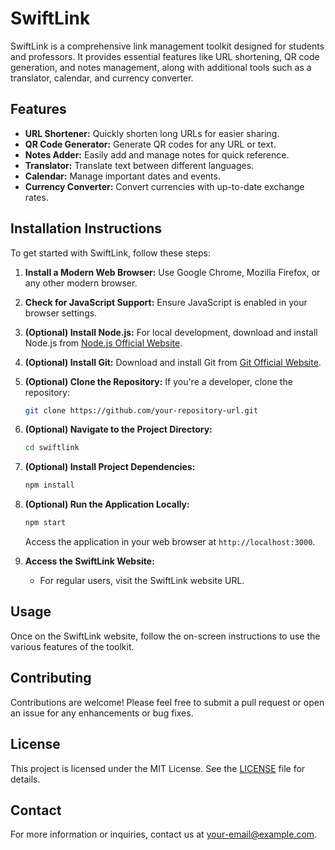 # SwiftLink

SwiftLink is a comprehensive link management toolkit designed for students and professors. It provides essential features like URL shortening, QR code generation, and notes management, along with additional tools such as a translator, calendar, and currency converter.

## Features

- **URL Shortener:** Quickly shorten long URLs for easier sharing.
- **QR Code Generator:** Generate QR codes for any URL or text.
- **Notes Adder:** Easily add and manage notes for quick reference.
- **Translator:** Translate text between different languages.
- **Calendar:** Manage important dates and events.
- **Currency Converter:** Convert currencies with up-to-date exchange rates.

## Installation Instructions

To get started with SwiftLink, follow these steps:

1. **Install a Modern Web Browser:** Use Google Chrome, Mozilla Firefox, or any other modern browser.
2. **Check for JavaScript Support:** Ensure JavaScript is enabled in your browser settings.
3. **(Optional) Install Node.js:** For local development, download and install Node.js from [Node.js Official Website](https://nodejs.org/).
4. **(Optional) Install Git:** Download and install Git from [Git Official Website](https://git-scm.com/).
5. **(Optional) Clone the Repository:** If you're a developer, clone the repository:
   ```bash
   git clone https://github.com/your-repository-url.git
   ```
6. **(Optional) Navigate to the Project Directory:**
   ```bash
   cd swiftlink
   ```
7. **(Optional) Install Project Dependencies:**
   ```bash
   npm install
   ```
8. **(Optional) Run the Application Locally:**
   ```bash
   npm start
   ```
   Access the application in your web browser at `http://localhost:3000`.

9. **Access the SwiftLink Website:** 
   - For regular users, visit the SwiftLink website URL.

## Usage

Once on the SwiftLink website, follow the on-screen instructions to use the various features of the toolkit.

## Contributing

Contributions are welcome! Please feel free to submit a pull request or open an issue for any enhancements or bug fixes.

## License

This project is licensed under the MIT License. See the [LICENSE](LICENSE) file for details.

## Contact

For more information or inquiries, contact us at [your-email@example.com](mailto:your-email@example.com).
